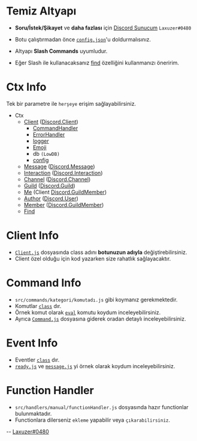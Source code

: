 # Temiz Altyapı

- **Soru/İstek/Şikayet** ve __daha fazlası__ için [Discord Sunucum](https://discord.gg/VUNbq4SwxY) `Laxuzer#0480`

- Botu çalıştırmadan önce [`config.json`](src/config.json)'u doldurmalısınız.

- Altyapı **Slash Commands** uyumludur.

- Eğer Slash ile kullanacaksanız [find](src/base/Ctx.js#L75L153) özelliğini kullanmanızı öneririm.

# Ctx Info
Tek bir parametre ile `herşeye` erişim sağlayabilirsiniz.
- Ctx
    - [Client](src/base/Client.js#L3) ([Discord.Client](https://discord.js.org/#/docs/main/stable/class/Client))
        - [CommandHandler](src/base/CommandHandler.js#L4)
        - [ErrorHandler](src/base/ErrorHandler.js#L3)
        - [logger](src/base/Logger.js#L22)
        - [Emoji](src/base/Emoji.js#L3)
        - db `(LowDB)`
        - [config](src/config.json)
    - [Message](src/base/Ctx.js#L50) ([Discord.Message](https://discord.js.org/#/docs/main/stable/class/Message))
    - [Interaction](src/base/SlashCtx.js#L15) ([Discord.Interaction](https://discord.js.org/#/docs/main/stable/class/Interaction))
    - [Channel](src/base/Ctx.js#L53) ([Discord.Channel](https://discord.js.org/#/docs/main/stable/class/Channel))
    - [Guild](src/base/Ctx.js#L56) ([Discord.Guild](https://discord.js.org/#/docs/main/stable/class/Guild))
    - [Me](src/base/Ctx.js#L59) (Client [Discord.GuildMember](https://discord.js.org/#/docs/main/stable/class/GuildMember))
    - [Author](src/base/Ctx.js#L62) ([Discord.User](https://discord.js.org/#/docs/main/stable/class/User))
    - [Member](src/base/Ctx.js#L65) ([Discord.GuildMember](https://discord.js.org/#/docs/main/stable/class/GuildMember))
    - [Find](src/base/Ctx.js#L80)

# Client Info
- [`Client.js`](src/base/Client.js) dosyasında class adını **botunuzun adıyla** değiştirebilirsiniz.
- Client özel olduğu için kod yazarken size rahatlık sağlayacaktır.

# Command Info
- `src/commands/kategori/komutadı.js` gibi koymanız gerekmektedir. 
- Komutlar [`class`](https://www.w3schools.com/js/js_classes.asp) dır. 
- Örnek komut olarak [`eval`](src/commands/dev/eval.js) komutu koydum inceleyebilirsiniz. 
- Ayrıca [`Command.js`](src/base/Command.js) dosyasına giderek oradan detaylı inceleyebilirsiniz.

# Event Info
- Eventler [`class`](https://www.w3schools.com/js/js_classes.asp) dır. 
- [`ready.js`](src/events/ready.js) ve [`message.js`](src/events/message.js) yi örnek olarak koydum inceleyebilirsiniz.

# Function Handler
- `src/handlers/manual/functionHandler.js` dosyasında hazır functionlar bulunmaktadır.
- Functionlara dilerseniz `ekleme` yapabilir veya `çıkarabilirsiniz`.

-- [Laxuzer#0480](https://discord.com/users/576749207084466197)
